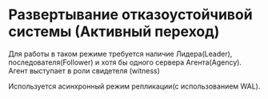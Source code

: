 # Развертывание отказоустойчивой системы (Активный переход)

Для работы в таком режиме требуется наличие Лидера(Leader), последователя(Follower) и хотя бы одного сервера Агента(Agency).
Агент выступает в роли свидетеля (witness)

Используется асинхронный режим репликации(с использованием WAL).

